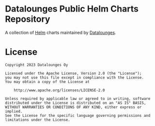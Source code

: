 # Datalounges Public Helm Charts Repository

A collection of [Helm](https://helm.sh/) charts maintained by [Datalounges](https://datalounges.com/).

# License

    Copyright 2023 Datalounges Oy

    Licensed under the Apache License, Version 2.0 (the "License");
    you may not use this file except in compliance with the License.
    You may obtain a copy of the License at

        http://www.apache.org/licenses/LICENSE-2.0

    Unless required by applicable law or agreed to in writing, software
    distributed under the License is distributed on an "AS IS" BASIS,
    WITHOUT WARRANTIES OR CONDITIONS OF ANY KIND, either express or implied.
    See the License for the specific language governing permissions and
    limitations under the License.
